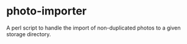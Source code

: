 photo-importer
==============

A perl script to handle the import of non-duplicated photos to a given storage directory.
